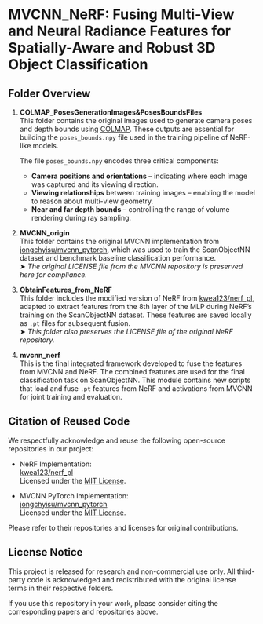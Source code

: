 # MVCNN_NeRF: Fusing Multi-View and Neural Radiance Features for Spatially-Aware and Robust 3D Object Classification

## Folder Overview

1. **COLMAP_PosesGenerationImages&PosesBoundsFiles**  
   This folder contains the original images used to generate camera poses and depth bounds using [COLMAP](https://colmap.github.io/). These outputs are essential for building the `poses_bounds.npy` file used in the training pipeline of NeRF-like models.

   The file `poses_bounds.npy` encodes three critical components:  
   - **Camera positions and orientations** – indicating where each image was captured and its viewing direction.  
   - **Viewing relationships** between training images – enabling the model to reason about multi-view geometry.  
   - **Near and far depth bounds** – controlling the range of volume rendering during ray sampling.

2. **MVCNN_origin**  
   This folder contains the original MVCNN implementation from [jongchyisu/mvcnn_pytorch](https://github.com/jongchyisu/mvcnn_pytorch), which was used to train the ScanObjectNN dataset and benchmark baseline classification performance.  
   ➤ *The original LICENSE file from the MVCNN repository is preserved here for compliance.*

3. **ObtainFeatures_from_NeRF**  
   This folder includes the modified version of NeRF from [kwea123/nerf_pl](https://github.com/kwea123/nerf_pl), adapted to extract features from the 8th layer of the MLP during NeRF’s training on the ScanObjectNN dataset. These features are saved locally as `.pt` files for subsequent fusion.  
   ➤ *This folder also preserves the LICENSE file of the original NeRF repository.*

4. **mvcnn_nerf**  
   This is the final integrated framework developed to fuse the features from MVCNN and NeRF. The combined features are used for the final classification task on ScanObjectNN. This module contains new scripts that load and fuse `.pt` features from NeRF and activations from MVCNN for joint training and evaluation.

## Citation of Reused Code

We respectfully acknowledge and reuse the following open-source repositories in our project:

- NeRF Implementation:  
  [kwea123/nerf_pl](https://github.com/kwea123/nerf_pl)  
  Licensed under the [MIT License](https://github.com/kwea123/nerf_pl/blob/52aeb387da64a9ad9a0f914ea9b049ffc598b20c/LICENSE).

- MVCNN PyTorch Implementation:  
  [jongchyisu/mvcnn_pytorch](https://github.com/jongchyisu/mvcnn_pytorch)  
  Licensed under the [MIT License](https://github.com/jongchyisu/mvcnn_pytorch/blob/09a3b5134d92a35da31e4247b20c3c814b41f753/LICENSE).

Please refer to their repositories and licenses for original contributions.

## License Notice

This project is released for research and non-commercial use only. All third-party code is acknowledged and redistributed with the original license terms in their respective folders.

If you use this repository in your work, please consider citing the corresponding papers and repositories above.
